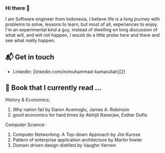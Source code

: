 ### Hi there 👋

I am Software engineer from Indonesia, I believe life is a long journey with problems to solve, lessons to learn, but most of all, experiences to enjoy. I'm an experimental kind a guy, instead of dwelling on long discussion of what will, and will not happen, I would do a little probe here and there and see what really happen. 

## 📬 Get in touch
- LinkedIn: [linkedin.com/in/muhammad-kamarullah][2]

## 📕 Book that I currently read ...
History & Economics:
1. Why nation fail by Daron Acemoglu, James A. Robinson
2. good economics for hard times by Abhijit Banerjee, Esther Duflo

Computer Science:
1. Computer Networking: A Top-down Approach by Jim Kurose
2. Pattern of enterprise application architecture by Martin fowler
3. Domain driven design distilled by Vaughn Vernon

